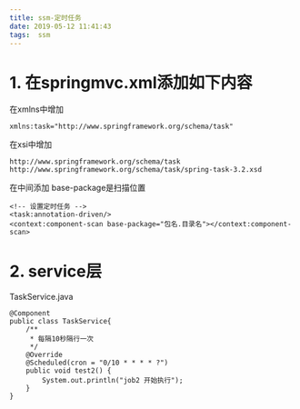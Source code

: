 ```yaml
---
title: ssm-定时任务  
date: 2019-05-12 11:41:43  
tags:  ssm
---
```

# 1. 在springmvc.xml添加如下内容 
在xmlns中增加

```
xmlns:task="http://www.springframework.org/schema/task"
```

在xsi中增加
```
http://www.springframework.org/schema/task
http://www.springframework.org/schema/task/spring-task-3.2.xsd
```

在中间添加
base-package是扫描位置
```
<!-- 设置定时任务 -->
<task:annotation-driven/>
<context:component-scan base-package="包名.目录名"></context:component-scan>
```
# 2. service层
TaskService.java
```!
@Component
public class TaskService{
    /**
     * 每隔10秒隔行一次
     */
    @Override
    @Scheduled(cron = "0/10 * * * * ?")
    public void test2() {
        System.out.println("job2 开始执行");
    }
}
```